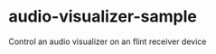 audio-visualizer-sample
=======================

Control an audio visualizer on an flint receiver device
